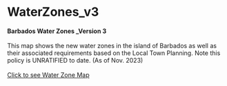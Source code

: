 # WaterZones_v3
<b>Barbados Water Zones _Version 3</b>
<br> </br>This map shows the new water zones in the island of Barbados as well as their associated requirements based on the Local Town Planning. Note this policy is UNRATIFIED to date. (As of Nov. 2023)
<br> </br><a href='https://kmrg-maps.github.io/WaterZones_v3/'>Click to see Water Zone Map </a>
